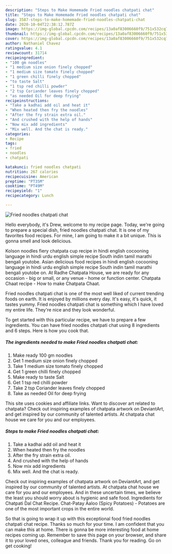 ```yaml
---
description: "Steps to Make Homemade Fried noodles chatpati chat"
title: "Steps to Make Homemade Fried noodles chatpati chat"
slug: 3587-steps-to-make-homemade-fried-noodles-chatpati-chat
date: 2020-10-04T22:38:12.787Z
image: https://img-global.cpcdn.com/recipes/13a0af83006660f9/751x532cq70/fried-noodles-chatpati-chat-recipe-main-photo.jpg
thumbnail: https://img-global.cpcdn.com/recipes/13a0af83006660f9/751x532cq70/fried-noodles-chatpati-chat-recipe-main-photo.jpg
cover: https://img-global.cpcdn.com/recipes/13a0af83006660f9/751x532cq70/fried-noodles-chatpati-chat-recipe-main-photo.jpg
author: Nathaniel Chavez
ratingvalue: 4.1
reviewcount: 31714
recipeingredient:
- "100 gm noodles"
- "1 medium size onion finely chopped"
- "1 medium size tomato finely chopped"
- "1 green chilli finely chopped"
- "to taste Salt"
- "1 tsp red chilli powder"
- "2 tsp Coriander leaves finely chopped"
- "as needed Oil for deep frying"
recipeinstructions:
- "Take a kadhai add oil and heat it"
- "When heated then fry the noodles"
- "After the fry strain extra oil."
- "And crushed with the help of hands"
- "Now mix add ingredients"
- "Mix well. And the chat is ready."
categories:
- Recipe
tags:
- fried
- noodles
- chatpati

katakunci: fried noodles chatpati 
nutrition: 267 calories
recipecuisine: American
preptime: "PT35M"
cooktime: "PT49M"
recipeyield: "1"
recipecategory: Lunch

---
```



![Fried noodles chatpati chat](https://img-global.cpcdn.com/recipes/13a0af83006660f9/751x532cq70/fried-noodles-chatpati-chat-recipe-main-photo.jpg)

Hello everybody, it's Drew, welcome to my recipe page. Today, we're going to prepare a special dish, fried noodles chatpati chat. It is one of my favorites food recipes. For mine, I am going to make it a bit unique. This is gonna smell and look delicious.

Kolson noodles fiery chatpata cup recipe in hindi english cocooning language in hindi urdu english simple recipe South indin tamil marathi bengali youtobe. Asian delicious food recipes in hindi english cocooning language in hindi urdu english simple recipe South indin tamil marathi bengali youtobe on. At Radhe Chatpata House, we are ready for any occasion - big or small, or any venue - home or function center. Chatpata Chaat recipe - How to make Chatpata Chaat.

Fried noodles chatpati chat is one of the most well liked of current trending foods on earth. It is enjoyed by millions every day. It's easy, it's quick, it tastes yummy. Fried noodles chatpati chat is something which I have loved my entire life. They're nice and they look wonderful.


To get started with this particular recipe, we have to prepare a few ingredients. You can have fried noodles chatpati chat using 8 ingredients and 6 steps. Here is how you cook that.

<!--inarticleads1-->

##### The ingredients needed to make Fried noodles chatpati chat:

1. Make ready 100 gm noodles
1. Get 1 medium size onion finely chopped
1. Take 1 medium size tomato finely chopped
1. Get 1 green chilli finely chopped
1. Make ready to taste Salt
1. Get 1 tsp red chilli powder
1. Take 2 tsp Coriander leaves finely chopped
1. Take as needed Oil for deep frying


This site uses cookies and affiliate links. Want to discover art related to chatpata? Check out inspiring examples of chatpata artwork on DeviantArt, and get inspired by our community of talented artists. At chatpata chat house we care for you and our employees. 

<!--inarticleads2-->

##### Steps to make Fried noodles chatpati chat:

1. Take a kadhai add oil and heat it
1. When heated then fry the noodles
1. After the fry strain extra oil.
1. And crushed with the help of hands
1. Now mix add ingredients
1. Mix well. And the chat is ready.


Check out inspiring examples of chatpata artwork on DeviantArt, and get inspired by our community of talented artists. At chatpata chat house we care for you and our employees. And in these uncertain times, we believe the least you should worry about is hygienic and safe food. Ingredients for Chatpati Dal Chat Recipe. Chat-Patay Aaloo (Spicy Potatoes) - Potatoes are one of the most important crops in the entire world. 

So that is going to wrap it up with this exceptional food fried noodles chatpati chat recipe. Thanks so much for your time. I am confident that you can make this at home. There is gonna be more interesting food at home recipes coming up. Remember to save this page on your browser, and share it to your loved ones, colleague and friends. Thank you for reading. Go on get cooking!
